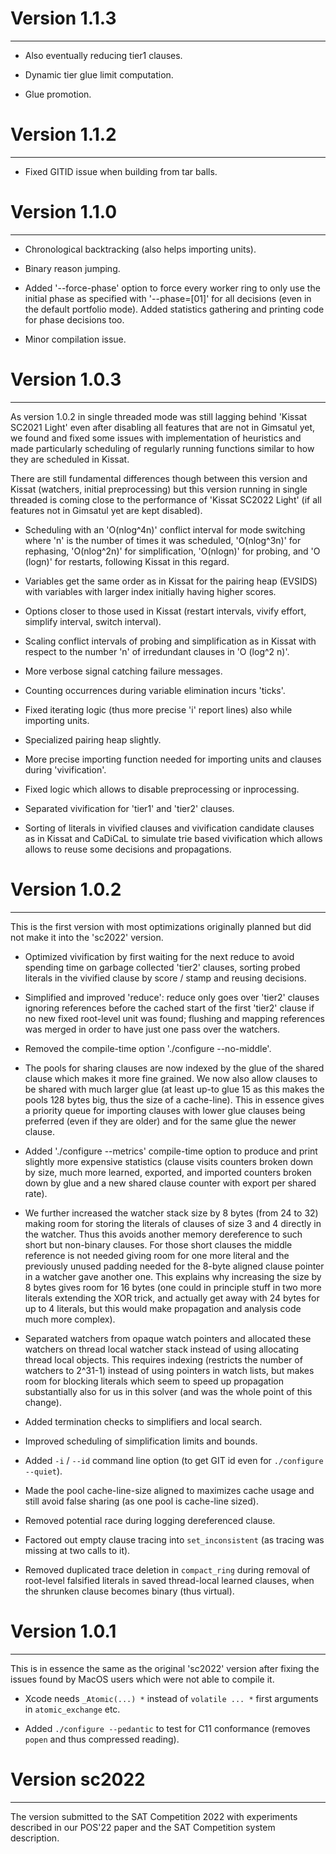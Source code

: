 # Version 1.1.3
---------------

- Also eventually reducing tier1 clauses.

- Dynamic tier glue limit computation.

- Glue promotion.

# Version 1.1.2
---------------

- Fixed GITID issue when building from tar balls.

# Version 1.1.0
---------------

- Chronological backtracking (also helps importing units).

- Binary reason jumping.

- Added '--force-phase' option to force every worker ring to only
  use the initial phase as specified with '--phase=[01]' for all
  decisions (even in the default portfolio mode).  Added statistics
  gathering and printing code for phase decisions too.

- Minor compilation issue.

# Version 1.0.3
---------------

As version 1.0.2 in single threaded mode was still lagging behind 'Kissat
SC2021 Light' even after disabling all features that are not in Gimsatul
yet, we found and fixed some issues with implementation of heuristics
and made particularly scheduling of regularly running functions similar to
how they are scheduled in Kissat.

There are still fundamental differences though between this version and
Kissat (watchers, initial preprocessing) but this version running in single
threaded is coming close to the performance of 'Kissat SC2022 Light' (if all
features not in Gimsatul yet are kept disabled).

- Scheduling with an 'O(nlog^4n)' conflict interval for mode switching
  where 'n' is the number of times it was scheduled, 'O(nlog^3n)' for
  rephasing, 'O(nlog^2n)' for simplification, 'O(nlogn)' for probing,
  and 'O (logn)' for restarts, following Kissat in this regard.

- Variables get the same order as in Kissat for the pairing heap (EVSIDS)
  with variables with larger index initially having higher scores.

- Options closer to those used in Kissat (restart intervals, vivify effort,
  simplify interval, switch interval).

- Scaling conflict intervals of probing and simplification as in Kissat with
  respect to the number 'n' of irredundant clauses in 'O (log^2 n)'.

- More verbose signal catching failure messages.

- Counting occurrences during variable elimination incurs 'ticks'.

- Fixed iterating logic (thus more precise 'i' report lines) also
  while importing units.

- Specialized pairing heap slightly.

- More precise importing function needed for importing units
  and clauses during 'vivification'.

- Fixed logic which allows to disable preprocessing or inprocessing.

- Separated vivification for 'tier1' and 'tier2' clauses.

- Sorting of literals in vivified clauses and vivification candidate clauses
  as in Kissat and CaDiCaL to simulate trie based vivification which allows
  allows to reuse some decisions and propagations.

# Version 1.0.2
---------------

This is the first version with most optimizations originally planned but
did not make it into the 'sc2022' version.

- Optimized vivification by first waiting for the next reduce to avoid
  spending time on garbage collected 'tier2' clauses, sorting probed
  literals in the vivified clause by score / stamp and reusing decisions.

- Simplified and improved 'reduce':  reduce only goes over 'tier2' clauses
  ignoring references before the cached start of the first 'tier2' clause
  if no new fixed root-level unit was found; flushing and mapping references
  was merged in order to have just one pass over the watchers.

- Removed the compile-time option './configure --no-middle'.

- The pools for sharing clauses are now indexed by the glue of the shared
  clause which makes it more fine grained.  We now also allow clauses to
  be shared with much larger glue (at least up-to glue 15 as this makes the
  pools 128 bytes big, thus the size of a cache-line).  This in essence
  gives a priority queue for importing clauses with lower glue clauses being
  preferred (even if they are older) and for the same glue the newer clause.

- Added './configure --metrics' compile-time option to produce and print
  slightly more expensive statistics (clause visits counters broken down
  by size, much more learned, exported, and imported counters broken down
  by glue and a new shared clause counter with export per shared rate).

- We further increased the watcher stack size by 8 bytes (from 24 to 32)
  making room for storing the literals of clauses of size 3 and 4 directly
  in the watcher.  Thus this avoids another memory dereference to such short
  but non-binary clauses.  For those short clauses the middle reference is
  not needed giving room for one more literal and the previously unused
  padding needed for the 8-byte aligned clause pointer in a watcher gave
  another one.  This explains why increasing the size by 8 bytes gives room
  for 16 bytes (one could in principle stuff in two more literals extending
  the XOR trick, and actually get away with 24 bytes for up to 4 literals,
  but this would make propagation and analysis code much more complex).

- Separated watchers from opaque watch pointers and allocated these watchers
  on thread local watcher stack instead of using allocating thread local
  objects.  This requires indexing (restricts the number of watchers to
  2^31-1) instead of using pointers in watch lists, but makes room for
  blocking literals which seem to speed up propagation substantially also
  for us in this solver (and was the whole point of this change).

- Added termination checks to simplifiers and local search.

- Improved scheduling of simplification limits and bounds.

- Added `-i` / `--id` command line option (to get GIT id even for
  `./configure --quiet`).

- Made the pool cache-line-size aligned to maximizes cache usage and still
  avoid false sharing (as one pool is cache-line sized).

- Removed potential race during logging dereferenced clause.

- Factored out empty clause tracing into `set_inconsistent`
  (as tracing was missing at two calls to it).

- Removed duplicated trace deletion in `compact_ring` during removal of
  root-level falsified literals in saved thread-local learned clauses, when
  the shrunken clause becomes binary (thus virtual).

# Version 1.0.1
---------------

This is in essence the same as the original 'sc2022' version after fixing
the issues found by MacOS users which were not able to compile it.

- Xcode needs `_Atomic(...) *` instead of `volatile ... *` first arguments in
  `atomic_exchange` etc.

- Added `./configure --pedantic` to test for C11 conformance
  (removes `popen` and thus compressed reading).

# Version sc2022
----------------

The version submitted to the SAT Competition 2022 with experiments
described in our POS'22 paper and the SAT Competition system description.
